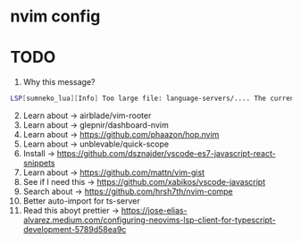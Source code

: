 # nvim config

# TODO
1. Why this message? 
```bash
LSP[sumneko_lua][Info] Too large file: language-servers/.... The currently set size limit is: 100 KB, and the file size is: 222.1
```
2. Learn about -> airblade/vim-rooter
3. Learn about -> glepnir/dashboard-nvim
4. Learn about -> https://github.com/phaazon/hop.nvim
5. Learn about -> unblevable/quick-scope
6. Install -> https://github.com/dsznajder/vscode-es7-javascript-react-snippets
7. Learn about -> https://github.com/mattn/vim-gist
8. See if I need this -> https://github.com/xabikos/vscode-javascript
9. Search about -> https://github.com/hrsh7th/nvim-compe
10. Better auto-import for ts-server
11. Read this aboyt prettier -> https://jose-elias-alvarez.medium.com/configuring-neovims-lsp-client-for-typescript-development-5789d58ea9c



